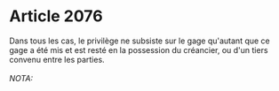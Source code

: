 # Article 2076

Dans tous les cas, le privilège ne subsiste sur le gage qu'autant que ce gage a été mis et est resté en la possession du créancier, ou d'un tiers convenu entre les parties.<br/><br/><i>NOTA:</i>